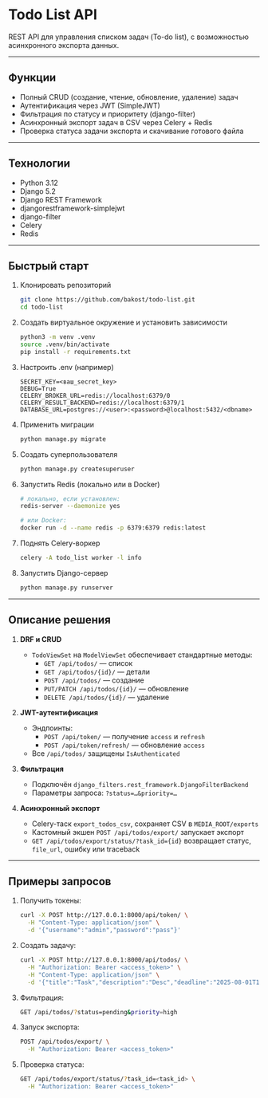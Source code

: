 # Todo List API

REST API для управления списком задач (To-do list), с возможностью асинхронного экспорта данных.  

---

## Функции

- Полный CRUD (создание, чтение, обновление, удаление) задач  
- Аутентификация через JWT (SimpleJWT)  
- Фильтрация по статусу и приоритету (django-filter)  
- Асинхронный экспорт задач в CSV через Celery + Redis  
- Проверка статуса задачи экспорта и скачивание готового файла  

---

## Технологии

- Python 3.12  
- Django 5.2  
- Django REST Framework  
- djangorestframework-simplejwt  
- django-filter  
- Celery  
- Redis  

---

## Быстрый старт

1. Клонировать репозиторий  
   ```bash
   git clone https://github.com/bakost/todo-list.git
   cd todo-list
   ```

2. Создать виртуальное окружение и установить зависимости  
   ```bash
   python3 -m venv .venv
   source .venv/bin/activate
   pip install -r requirements.txt
   ```

3. Настроить .env (например)
   ```
   SECRET_KEY=<ваш_secret_key>
   DEBUG=True
   CELERY_BROKER_URL=redis://localhost:6379/0
   CELERY_RESULT_BACKEND=redis://localhost:6379/1
   DATABASE_URL=postgres://<user>:<password>@localhost:5432/<dbname>
   ```

4. Применить миграции  
   ```bash
   python manage.py migrate
   ```

5. Создать суперпользователя  
   ```bash
   python manage.py createsuperuser
   ```

6. Запустить Redis (локально или в Docker)  
   ```bash
   # локально, если установлен:
   redis-server --daemonize yes

   # или Docker:
   docker run -d --name redis -p 6379:6379 redis:latest
   ```

7. Поднять Celery-воркер  
   ```bash
   celery -A todo_list worker -l info
   ```

8. Запустить Django-сервер  
   ```bash
   python manage.py runserver
   ```

---

## Описание решения

1. **DRF и CRUD**  
   - `TodoViewSet` на `ModelViewSet` обеспечивает стандартные методы:  
     - `GET /api/todos/` — список  
     - `GET /api/todos/{id}/` — детали  
     - `POST /api/todos/` — создание  
     - `PUT/PATCH /api/todos/{id}/` — обновление  
     - `DELETE /api/todos/{id}/` — удаление  

2. **JWT-аутентификация**  
   - Эндпоинты:  
     - `POST /api/token/` — получение `access` и `refresh`  
     - `POST /api/token/refresh/` — обновление `access`  
   - Все `/api/todos/` защищены `IsAuthenticated`

3. **Фильтрация**  
   - Подключён `django_filters.rest_framework.DjangoFilterBackend`  
   - Параметры запроса: `?status=…&priority=…`

4. **Асинхронный экспорт**  
   - Celery-таск `export_todos_csv`, сохраняет CSV в `MEDIA_ROOT/exports`  
   - Кастомный экшен `POST /api/todos/export/` запускает экспорт  
   - `GET /api/todos/export/status/?task_id={id}` возвращает статус, `file_url`, ошибку или traceback  

---

## Примеры запросов

1. Получить токены:
   ```bash
   curl -X POST http://127.0.0.1:8000/api/token/ \
     -H "Content-Type: application/json" \
     -d '{"username":"admin","password":"pass"}'
   ```

2. Создать задачу:
   ```bash
   curl -X POST http://127.0.0.1:8000/api/todos/ \
     -H "Authorization: Bearer <access_token>" \
     -H "Content-Type: application/json" \
     -d '{"title":"Task","description":"Desc","deadline":"2025-08-01T12:00:00Z","priority":"low"}'
   ```

3. Фильтрация:
   ```bash
   GET /api/todos/?status=pending&priority=high
   ```

4. Запуск экспорта:
   ```bash
   POST /api/todos/export/ \
     -H "Authorization: Bearer <access_token>"
   ```

5. Проверка статуса:
   ```bash
   GET /api/todos/export/status/?task_id=<task_id> \
     -H "Authorization: Bearer <access_token>"
   ```
